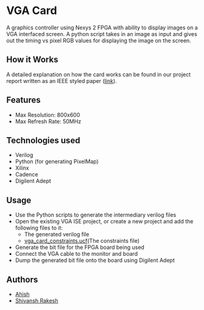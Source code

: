 # VGA Card
A graphics controller using Nexys 2 FPGA with ability to display images on a VGA interfaced screen. A python script takes in an image as input and gives out the timing vs pixel RGB values for displaying the image on the screen.

## How it Works
A detailed explanation on how the card works can be found in our project report written as an IEEE styled paper ([link](IEEE_paper.pdf)).

## Features
* Max Resolution: 800x600
* Max Refresh Rate: 50MHz

## Technologies used
* Verilog
* Python (for generating PixelMap)
* Xilinx
* Cadence
* Digilent Adept

## Usage
* Use the Python scripts to generate the intermediary verilog files
* Open the existing VGA ISE project, or create a new project and add the following files to it:
  * The generated verilog file
  * [vga_card_constraints.ucf](VGA_ISE/vga_card_constraints.ucf)(The constraints file)
* Generate the bit file for the FPGA board being used
* Connect the VGA cable to the monitor and board
* Dump the generated bit file onto the board using Digilent Adept

## Authors
* [Ahish](https://github.com/Ahish9009)
* [Shivansh Rakesh](https://github.com/ShivanshRakesh)
